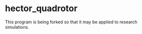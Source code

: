 hector_quadrotor
================
This program is being forked so that it may be applied to research simulations. 

